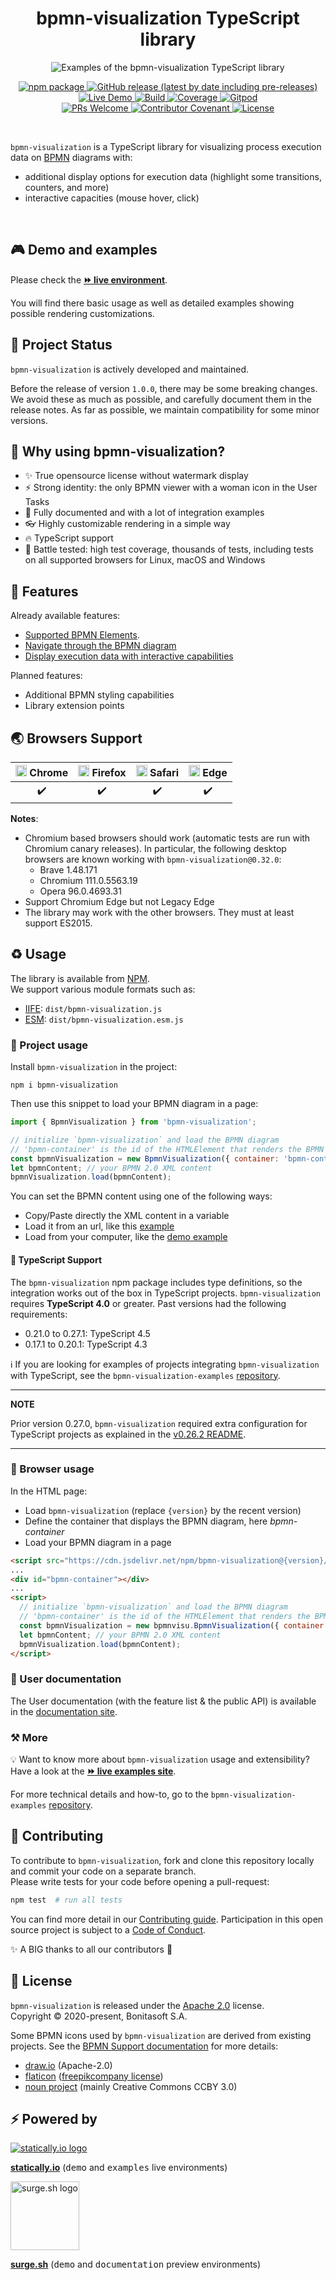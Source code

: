 <h1 align="center">bpmn-visualization TypeScript library</h1>
<div align="center">
    <p align="center"><img title="bpmn-visualization" src="docs/users/images/custom-behavior-path-highlighting.gif" alt="Examples of the bpmn-visualization TypeScript library"></p>
    <p align="center"> 
        <a href="https://npmjs.org/package/bpmn-visualization">
          <img alt="npm package" src="https://img.shields.io/npm/v/bpmn-visualization.svg?color=orange"> 
        </a> 
        <a href="https://github.com/process-analytics/bpmn-visualization-js/releases">
          <img alt="GitHub release (latest by date including pre-releases)" src="https://img.shields.io/github/v/release/process-analytics/bpmn-visualization-js?label=changelog&include_prereleases"> 
        </a> 
        <a href="https://cdn.statically.io/gh/process-analytics/bpmn-visualization-examples/master/examples/index.html">
          <img alt="Live Demo" src="https://img.shields.io/badge/demo-online-blueviolet.svg"> 
        </a> 
        <a href="https://github.com/process-analytics/bpmn-visualization-js/actions">
          <img alt="Build" src="https://github.com/process-analytics/bpmn-visualization-js/workflows/Build/badge.svg"> 
        </a> 
        <a href="https://sonarcloud.io/dashboard?id=process-analytics_bpmn-visualization-js">
          <img alt="Coverage" src="https://sonarcloud.io/api/project_badges/measure?project=process-analytics_bpmn-visualization-js&metric=coverage"
               title="The code coverage is underestimated. It doesn't count the code that is only tested through HTML page.">
        </a>
        <a href="https://gitpod.io/#https://github.com/process-analytics/bpmn-visualization-js" target="_blank">
          <img alt="Gitpod" src="https://img.shields.io/badge/Gitpod-ready--to--code-chartreuse?logo=gitpod"> 
        </a> 
        <br>
        <a href="CONTRIBUTING.md">
          <img alt="PRs Welcome" src="https://img.shields.io/badge/PRs-welcome-ff69b4.svg?style=flat-square"> 
        </a> 
        <a href="CODE_OF_CONDUCT.md">
          <img alt="Contributor Covenant" src="https://img.shields.io/badge/Contributor%20Covenant-v2.0%20adopted-ff69b4.svg"> 
        </a> 
        <a href="LICENSE">
          <img alt="License" src="https://img.shields.io/github/license/process-analytics/bpmn-visualization-js?color=blue"> 
        </a>
    </p>
</div>  
<br>

`bpmn-visualization` is a TypeScript library for visualizing process execution data on [BPMN](https://www.omg.org/spec/BPMN/2.0.2/) diagrams with:
- additional display options for execution data (highlight some transitions, counters, and more)
- interactive capacities (mouse hover, click)

<br>


## 🎮 Demo and examples

Please check the [__⏩ live environment__](https://cdn.statically.io/gh/process-analytics/bpmn-visualization-examples/master/examples/index.html).

You will find there basic usage as well as detailed examples showing possible rendering customizations.


## 🔆 Project Status

`bpmn-visualization` is actively developed and maintained.

Before the release of version `1.0.0`, there may be some breaking changes. We avoid these as much as possible, and carefully document them in the release notes.
As far as possible, we maintain compatibility for some minor versions.


## 🤩 Why using bpmn-visualization?

- ✨ True opensource license without watermark display
- ⚡️ Strong identity: the only BPMN viewer with a woman icon in the User Tasks
- 🎸 Fully documented and with a lot of integration examples
- 👓 Highly customizable rendering in a simple way
- 🔥 TypeScript support
- 🎯 Battle tested: high test coverage, thousands of tests, including tests on all supported browsers for Linux, macOS and Windows


## 🎨 Features

Already available features:
- [Supported BPMN Elements](https://process-analytics.github.io/bpmn-visualization-js/#supported-bpmn-elements).
- [Navigate through the BPMN diagram](https://process-analytics.github.io/bpmn-visualization-js/#diagram-navigation)
- [Display execution data with interactive capabilities](https://process-analytics.github.io/bpmn-visualization-js/#process_data)

Planned features:
- Additional BPMN styling capabilities
- Library extension points


## 🌏 Browsers Support

| <img src="https://www.google.com/chrome/static/images/chrome-logo.svg" alt="Chrome" width="18px" height="18px" /> Chrome | <img src="http://blog.mozilla.org/design/files/2019/10/Fx-Browser-icon-fullColor.svg" alt="Firefox" height="18px" /> Firefox | <img src="https://upload.wikimedia.org/wikipedia/commons/5/52/Safari_browser_logo.svg" alt="Safari" width="18px" height="18px" /> Safari | <img src="https://avatars0.githubusercontent.com/u/11354582?s=200&v=4" alt="Edge" width="18px" height="18px" /> Edge |
| :---------: |:--------------------------------------------------------------------------------------------------------------------------------------:| :---------: | :---------: |
|  ✔️ |                                                                   ✔️                                                                   |  ✔️ |  ✔️ |

**Notes**:
- Chromium based browsers should work (automatic tests are run with Chromium canary releases). In particular, the following
desktop browsers are known working with `bpmn-visualization@0.32.0`:
  - Brave 1.48.171
  - Chromium 111.0.5563.19
  - Opera 96.0.4693.31
- Support Chromium Edge but not Legacy Edge
- The library may work with the other browsers. They must at least support ES2015.


## ♻️ Usage
The library is available from [NPM](https://npmjs.org/package/bpmn-visualization). \
We support various module formats such as:
- [IIFE](https://developer.mozilla.org/en-US/docs/Glossary/IIFE): `dist/bpmn-visualization.js`
- [ESM](https://dev.to/iggredible/what-the-heck-are-cjs-amd-umd-and-esm-ikm): `dist/bpmn-visualization.esm.js`


### 📌 Project usage

Install `bpmn-visualization` in the project:
```shell script
npm i bpmn-visualization
```

Then use this snippet to load your BPMN diagram in a page:
```javascript
import { BpmnVisualization } from 'bpmn-visualization';

// initialize `bpmn-visualization` and load the BPMN diagram
// 'bpmn-container' is the id of the HTMLElement that renders the BPMN Diagram
const bpmnVisualization = new BpmnVisualization({ container: 'bpmn-container' });
let bpmnContent; // your BPMN 2.0 XML content
bpmnVisualization.load(bpmnContent);
```

You can set the BPMN content using one of the following ways:
  * Copy/Paste directly the XML content in a variable
  * Load it from an url, like this [example](https://github.com/process-analytics/bpmn-visualization-examples/blob/master/examples/display-bpmn-diagram/load-remote-bpmn-diagrams/index.html)
  * Load from your computer, like the [demo example](https://github.com/process-analytics/bpmn-visualization-examples/tree/master/examples/display-bpmn-diagram/load-local-bpmn-diagrams/index.html)


#### 📜 TypeScript Support

The `bpmn-visualization` npm package includes type definitions, so the integration works out of the box in TypeScript projects.
`bpmn-visualization` requires **TypeScript 4.0** or greater. Past versions had the following requirements:
  * 0.21.0 to 0.27.1: TypeScript 4.5
  * 0.17.1 to 0.20.1: TypeScript 4.3

ℹ️ If you are looking for examples of projects integrating `bpmn-visualization` with TypeScript, see the `bpmn-visualization-examples` [repository](https://github.com/process-analytics/bpmn-visualization-examples/#bpmn-visualization-usage-in-projects).

---
**NOTE**

Prior version 0.27.0, `bpmn-visualization` required extra configuration for TypeScript projects as explained in the [v0.26.2 README](https://github.com/process-analytics/bpmn-visualization-js/tree/v0.26.2#-typescript-support).

---


### 💠 Browser usage

In the HTML page:
   * Load `bpmn-visualization` (replace `{version}` by the recent version)
   * Define the container that displays the BPMN diagram, here _bpmn-container_
   * Load your BPMN diagram in a page
```html
<script src="https://cdn.jsdelivr.net/npm/bpmn-visualization@{version}/dist/bpmn-visualization.min.js"></script>
...
<div id="bpmn-container"></div>
...
<script>
  // initialize `bpmn-visualization` and load the BPMN diagram
  // 'bpmn-container' is the id of the HTMLElement that renders the BPMN Diagram
  const bpmnVisualization = new bpmnvisu.BpmnVisualization({ container: 'bpmn-container'});
  let bpmnContent; // your BPMN 2.0 XML content
  bpmnVisualization.load(bpmnContent);
</script>
```


### 👤 User documentation
The User documentation (with the feature list & the public API) is available in the [documentation site](https://process-analytics.github.io/bpmn-visualization-js/).


### ⚒️ More

💡 Want to know more about `bpmn-visualization` usage and extensibility? Have a look at the
[__⏩ live examples site__](https://cdn.statically.io/gh/process-analytics/bpmn-visualization-examples/master/examples/index.html).

For more technical details and how-to, go to the `bpmn-visualization-examples` [repository](https://github.com/process-analytics/bpmn-visualization-examples/).


## 🔧 Contributing

To contribute to `bpmn-visualization`, fork and clone this repository locally and commit your code on a separate branch.  
Please write tests for your code before opening a pull-request:

```sh
npm test  # run all tests
```

You can find more detail in our [Contributing guide](CONTRIBUTING.md). Participation in this open source project is subject to a [Code of Conduct](CODE_OF_CONDUCT.md).

✨ A BIG thanks to all our contributors 🙂


## 📃 License

`bpmn-visualization` is released under the [Apache 2.0](LICENSE) license.  
Copyright &copy; 2020-present, Bonitasoft S.A.

Some BPMN icons used by `bpmn-visualization` are derived from existing projects. See the [BPMN Support documentation](https://process-analytics.github.io/bpmn-visualization-js/#supported-bpmn-elements)
for more details:
- [draw.io](https://github.com/jgraph/drawio) (Apache-2.0)
- [flaticon](https://www.flaticon.com) ([freepikcompany license](https://www.freepikcompany.com/legal#nav-flaticon))
- [noun project](https://thenounproject.com/) (mainly Creative Commons CCBY 3.0)


## ⚡ Powered by

[![statically.io logo](https://statically.io/icons/icon-96x96.png "statically.io")](https://statically.io)

**[statically.io](https://statically.io)** (<kbd>demo</kbd> and <kbd>examples</kbd> live environments)

<img src="https://surge.sh/images/logos/svg/surge-logo.svg" alt="surge.sh logo" title="surge.sh" width="110"/>

**[surge.sh](https://surge.sh)** (<kbd>demo</kbd> and <kbd>documentation</kbd> preview environments)


[demo-live-environment]: https://cdn.statically.io/gh/process-analytics/bpmn-visualization-examples/master/demo/index.html
